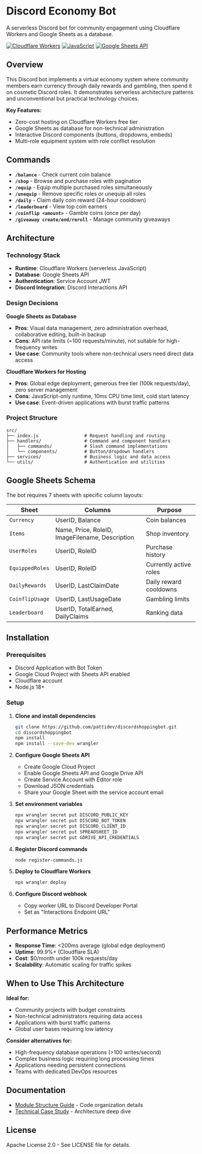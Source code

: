 # Discord Economy Bot

A serverless Discord bot for community engagement using Cloudflare Workers and Google Sheets as a database.

[![Cloudflare Workers](https://img.shields.io/badge/Cloudflare-Workers-orange)](https://workers.cloudflare.com/)
[![JavaScript](https://img.shields.io/badge/JavaScript-ES2022+-yellow)](https://developer.mozilla.org/en-US/docs/Web/JavaScript)
[![Google Sheets API](https://img.shields.io/badge/Google%20Sheets-API-green)](https://developers.google.com/sheets/api)

## Overview

This Discord bot implements a virtual economy system where community members earn currency through daily rewards and gambling, then spend it on cosmetic Discord roles. It demonstrates serverless architecture patterns and unconventional but practical technology choices.

**Key Features:**
- Zero-cost hosting on Cloudflare Workers free tier
- Google Sheets as database for non-technical administration  
- Interactive Discord components (buttons, dropdowns, embeds)
- Multi-role equipment system with role conflict resolution

## Commands

- **`/balance`** - Check current coin balance
- **`/shop`** - Browse and purchase roles with pagination
- **`/equip`** - Equip multiple purchased roles simultaneously  
- **`/unequip`** - Remove specific roles or unequip all roles
- **`/daily`** - Claim daily coin reward (24-hour cooldown)
- **`/leaderboard`** - View top coin earners
- **`/coinflip <amount>`** - Gamble coins (once per day)
- **`/giveaway create/end/reroll`** - Manage community giveaways

## Architecture

### Technology Stack
- **Runtime**: Cloudflare Workers (serverless JavaScript)
- **Database**: Google Sheets API
- **Authentication**: Service Account JWT
- **Discord Integration**: Discord Interactions API

### Design Decisions

**Google Sheets as Database**
- **Pros**: Visual data management, zero administration overhead, collaborative editing, built-in backup
- **Cons**: API rate limits (~100 requests/minute), not suitable for high-frequency writes
- **Use case**: Community tools where non-technical users need direct data access

**Cloudflare Workers for Hosting**  
- **Pros**: Global edge deployment, generous free tier (100k requests/day), zero server management
- **Cons**: JavaScript-only runtime, 10ms CPU time limit, cold start latency
- **Use case**: Event-driven applications with burst traffic patterns

### Project Structure
```
src/
├── index.js                 # Request handling and routing
├── handlers/                # Command and component handlers
│   ├── commands/            # Slash command implementations
│   └── components/          # Button/dropdown handlers
├── services/                # Business logic and data access
└── utils/                   # Authentication and utilities
```

## Google Sheets Schema

The bot requires 7 sheets with specific column layouts:

| Sheet | Columns | Purpose |
|-------|---------|---------|
| `Currency` | UserID, Balance | Coin balances |
| `Items` | Name, Price, RoleID, ImageFilename, Description | Shop inventory |
| `UserRoles` | UserID, RoleID | Purchase history |
| `EquippedRoles` | UserID, RoleID | Currently active roles |
| `DailyRewards` | UserID, LastClaimDate | Daily reward cooldowns |
| `CoinflipUsage` | UserID, LastUsageDate | Gambling limits |
| `Leaderboard` | UserID, TotalEarned, DailyClaims | Ranking data |

## Installation

### Prerequisites
- Discord Application with Bot Token
- Google Cloud Project with Sheets API enabled
- Cloudflare account
- Node.js 18+

### Setup

1. **Clone and install dependencies**
   ```bash
   git clone https://github.com/pattidev/discordshoppingbot.git
   cd discordshoppingbot
   npm install
   npm install --save-dev wrangler
   ```

2. **Configure Google Sheets API**
   - Create Google Cloud Project
   - Enable Google Sheets API and Google Drive API
   - Create Service Account with Editor role
   - Download JSON credentials
   - Share your Google Sheet with the service account email

3. **Set environment variables**
   ```bash
   npx wrangler secret put DISCORD_PUBLIC_KEY
   npx wrangler secret put DISCORD_BOT_TOKEN  
   npx wrangler secret put DISCORD_CLIENT_ID
   npx wrangler secret put SPREADSHEET_ID
   npx wrangler secret put GDRIVE_API_CREDENTIALS
   ```

4. **Register Discord commands**
   ```bash
   node register-commands.js
   ```

5. **Deploy to Cloudflare Workers**
   ```bash
   npx wrangler deploy
   ```

6. **Configure Discord webhook**
   - Copy worker URL to Discord Developer Portal
   - Set as "Interactions Endpoint URL"

## Performance Metrics

- **Response Time**: <200ms average (global edge deployment)
- **Uptime**: 99.9%+ (Cloudflare SLA)
- **Cost**: $0/month under 100k requests/day
- **Scalability**: Automatic scaling for traffic spikes

## When to Use This Architecture

**Ideal for:**
- Community projects with budget constraints
- Non-technical administrators requiring data access
- Applications with burst traffic patterns
- Global user bases requiring low latency

**Consider alternatives for:**
- High-frequency database operations (>100 writes/second)
- Complex business logic requiring long processing times
- Applications needing persistent connections
- Teams with dedicated DevOps resources

## Documentation

- [Module Structure Guide](docs/MODULE_STRUCTURE.md) - Code organization details
- [Technical Case Study](docs/CASE_STUDY.md) - Architecture deep dive

## License

Apache License 2.0 - See LICENSE file for details.
